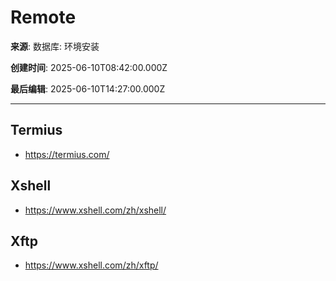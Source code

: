 # Remote

**来源**: 数据库: 环境安装

**创建时间**: 2025-06-10T08:42:00.000Z

**最后编辑**: 2025-06-10T14:27:00.000Z

---

## Termius

- https://termius.com/


## Xshell

- https://www.xshell.com/zh/xshell/


## Xftp

- https://www.xshell.com/zh/xftp/


